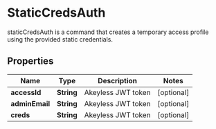 

# StaticCredsAuth

staticCredsAuth is a command that creates a temporary access profile using the provided static credentials.
## Properties

Name | Type | Description | Notes
------------ | ------------- | ------------- | -------------
**accessId** | **String** | Akeyless JWT token |  [optional]
**adminEmail** | **String** | Akeyless JWT token |  [optional]
**creds** | **String** | Akeyless JWT token |  [optional]



